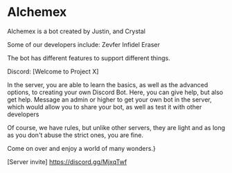 # Alchemex
Alchemex is a bot created by Justin, and Crystal

Some of our developers include:
Zevfer
Infidel Eraser

The bot has different features to support different things. 

Discord:
[Welcome to Project X]

In the server, you are able to learn the basics, as well as the advanced options, to creating your own Discord Bot. Here, you can give help, but also get help. Message an admin or higher to get your own bot in the server, which would allow you to share your bot, as well as test it with other developers

Of course, we have rules, but unlike other servers, they are light and as long as you don't abuse the strict ones, you are fine.

Come on over and enjoy a world of many wonders.}

[Server invite]
https://discord.gg/MjxqTwf
